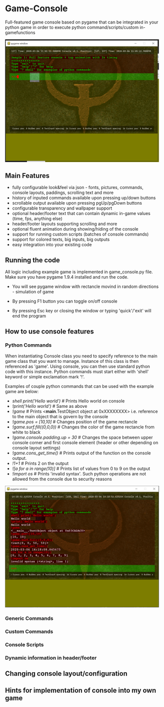 # Game-Console
Full-featured game console based on pygame that can be integrated in your python game in order to execute python command/scripts/custom in-gamefunctions

![screenshot](https://github.com/xdoko01/Game-Console/blob/master/pygame_console/docs/02_console01_start.png)

## Main Features
* fully configurable look&feel via json - fonts, pictures, commands, console layouts, paddings, scrolling text and more
* history of inputed commands available upon pressing up/down buttons
* scrollable output available upon pressing pgUp/pgDown buttons
* configurable transparency and wallpaper support
* optional header/footer text that can contain dynamic in-game values (time, fps, anything else)
* header/footer layouts supporting scrolling and more
* optional fluent animation during showing/hiding of the console
* support for running custom scripts (batches of console commands)
* support for colored texts, big inputs, big outputs
* easy integration into your existing code

## Running the code
All logic including example game is implemented in game_console.py file. Make sure you have pygame 1.9.4 installed and run the code.

* You will see pygame window with rectancle movind in random directions - simulation of game

* By pressing F1 button you can toggle on/off console

* By pressing Esc key or closing the window or typing 'quick'/'exit' will end the program

## How to use console features

### Python Commands
When instantiating Console class you need to specify reference to the main game class that you want to manage. Instance of this class is then referenced as 'game'. Using console, you can then use standard python code with this instance. Python commands must start either with 'shell' keyword or simple exclamation mark '!'.

Examples of couple python commands that can be used with the example game are below:

* <i>shell print('Hello world')</i>     # Prints Hello world on console
* <i>!print('Hello world')</i>      # Same as above
* <i>!game</i>      # Prints <__main__.TestObject object at 0xXXXXXXXX> i.e. reference to the main object that is govern by the console
* <i>!game.pos = [10,10]</i>      # Changes position of the game rectancle
* <i>!game.surf.fill((0,0,0))</i>     # Changes the color of the game rectancle from white to black
* <i>!game.console.padding.up = 30</i>      # Changes the space between upper console corner and first console element (header or other depending on console layout settings)
* <i>!game.cons_get_time()</i>      # Prints output of the function on the console output.
* <i>!1+1</i>     # Prints 2 on the output
* <i>![a for a in range(10)]</i>      # Prints list of values from 0 to 9 on the output
* <i>!import os</i>     # Prints 'invalid syntax'. Such python operations are not allowed from the console due to security reasons

![screenshot](https://github.com/xdoko01/Game-Console/blob/master/pygame_console/docs/07_console01_cmd_py.png)

### Generic Commands

### Custom Commands

### Console Scripts

### Dynamic information in header/footer

## Changing console layout/configuration

## Hints for implementation of console into my own game
